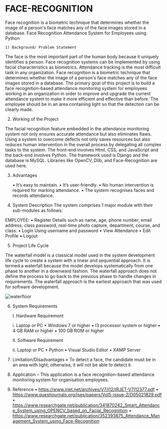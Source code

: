 # FACE-RECOGNITION
Face recognition is a biometric technique that determines whether the image of a person's face matches any of the face images stored in a database.
Face Recognition Attendance System for Employees using Python

    1) Background/ Problem Statement

The face is the most important part of the human body because it uniquely identifies a person. Face recognition systems can be implemented by using facial characteristics as biometrics. Attendance tracking is the most difficult task in any organization.
Face recognition is a biometric technique that determines whether the image of a person's face matches any of the face images stored in a database.
The primary goal of this project is to build a face recognition-based attendance monitoring system for employees working in an organization in order to improve and upgrade the current attendance system to make it more efficient and effective than before. The employee should be in an area containing light so that the detection can be clearly made.

2) Working of the Project

The facial recognition feature embedded in the attendance monitoring system not only ensures accurate attendance but also eliminates flaws. Using a system to overcome defects not only saves resources but also reduces human intervention in the overall process by delegating all complex tasks to the system.
The front-end involves Html, CSS, and JavaScript and the back-end involves Python. The framework used is Django and the database is MySQL. Libraries like OpenCV, Dlib, and Face-Recognition are used here.

3) Advantages

    • It’s easy to maintain.
    • It’s user-friendly.
    • No human intervention is required for marking attendance.
    • The system recognises faces and records attendance.


4) System Description
The system comprises 1 major module with their sub-modules as follows: 

EMPLOYEE:
    • Register
Details such as name, age, phone number, email address, class password, real-time photo capture, department, course, and class.
    • Login
Using username and password
    • View Attendance
    • Edit Profile
    • Logout

5) Project Life Cycle

	
  The waterfall model is a classical model used in the system development life cycle to create a system with a linear and sequential approach. It is termed a waterfall because the model develops systematically from one phase to another in a downward fashion. The waterfall approach does not define the process to go back to the previous phase to handle changes in requirements. The waterfall approach is the earliest approach that was used for software development.

![waterfloor](https://user-images.githubusercontent.com/45793333/206803701-8db9d159-0e4d-4d76-8e40-b4a46266a674.jpg)


6) System Requirements

    I. Hardware Requirement

      i. Laptop or PC
        • Windows 7 or higher
        • I3 processor system or higher
        • 4 GB RAM or higher
        • 100 GB ROM or higher

   II. Software Requirement

      ii. Laptop or PC
        • Python
        • Visual Studio Editor
        • XAMP Server

7) Limitation/Disadvantages
    • To detect a face, the candidate must be in an area with light; otherwise, it will not be able to detect it.

8) Application – This application is a face recognition-based attendance monitoring system for organisation employees.

9) Reference
    • https://www.irjet.net/archives/V7/i12/IRJET-V7I12377.pdf
    • https://www.questjournals.org/jses/papers/Vol5-issue-2/D05021829.pdf
    • https://www.researchgate.net/publication/341870242_Smart_Attendance_System_using_OPENCV_based_on_Facial_Recognition
    • https://www.researchgate.net/publication/352393875_Attendance_Management_System_using_Face-Recognition
